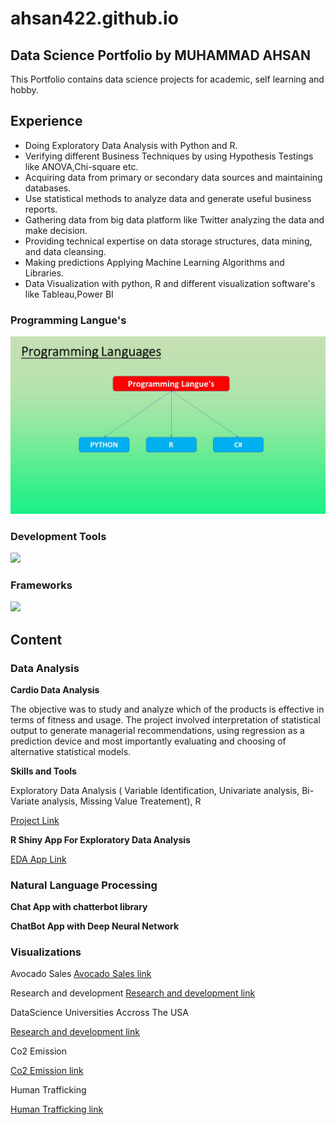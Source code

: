 # ahsan422.github.io

## Data Science Portfolio by MUHAMMAD AHSAN 

This Portfolio contains data science projects for academic, self learning and hobby.

## Experience
- Doing Exploratory Data Analysis with Python and R.
- Verifying different Business Techniques by using Hypothesis Testings like ANOVA,Chi-square etc.
- Acquiring data from primary or secondary data sources and maintaining databases.
- Use statistical methods to analyze data and generate useful business reports.
- Gathering data from big data platform like Twitter analyzing the data and make decision.
- Providing technical expertise on data storage structures, data mining, and data cleansing.
- Making predictions Applying Machine Learning Algorithms and Libraries.
- Data Visualization with python, R and different visualization software's like Tableau,Power BI

### Programming Langue's
<img src="https://github.com/AHSAN422/AhsanPortfolio.github.io/blob/master/portfolio%20img/Langue's.JPG?raw=true" width = "700" hight="700">

### Development Tools 
<img src="https://github.com/AHSAN422/ahsan422.github.io/blob/master/portfolio%20img/Tools.JPG?raw=true" width = "700" hight="700">

### Frameworks
<img src="https://github.com/AHSAN422/ahsan422.github.io/blob/master/portfolio%20img/Frameworks.JPG?raw=true" width = "700" hight="700">

## Content

### Data Analysis
**Cardio Data Analysis**

The objective was to study and analyze which of the products is effective in terms of fitness and usage. The project involved interpretation of statistical output to generate managerial recommendations, using regression as a prediction device and most importantly evaluating and choosing of alternative statistical models.

**Skills and Tools**

Exploratory Data Analysis ( Variable Identification, Univariate analysis, Bi-Variate analysis, Missing Value Treatement), R

<a href ="https://ahsan422.github.io/R-cardio-data-analysis-project-/">Project Link</a>

**R Shiny App For Exploratory Data Analysis**

<a href ="https://ahsanmuh422.shinyapps.io/eda_app/">EDA App Link</a>

### Natural Language Processing 

**Chat App with chatterbot library**

**ChatBot App with Deep Neural Network**


### Visualizations
Avocado Sales 
<a href="https://public.tableau.com/profile/muhammad.ahsan3213#!/vizhome/AvocadoSale/Dashboard1">Avocado Sales link</a>


Research and development 
<a href="https://public.tableau.com/profile/muhammad.ahsan3213#!/vizhome/MOMProject322018_0/Sheet1">Research and development link</a>

DataScience Universities Accross The USA

<a href="https://public.tableau.com/profile/muhammad.ahsan3213#!/vizhome/DatascienceUniversitiesAcrossTheUS/Dashboard1">Research and development link</a>


Co2 Emission

<a href="https://public.tableau.com/profile/muhammad.ahsan3213#!/vizhome/Worldco2emission_0/Sheet1">Co2 Emission link</a>

Human Trafficking 

<a href="https://public.tableau.com/profile/muhammad.ahsan3213#!/vizhome/HumanTraffickingvisualizationdashboard/Dashboard1">Human Trafficking link</a>

